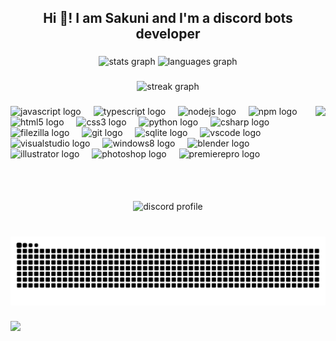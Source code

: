 <h2 align="center">Hi 👋! I am Sakuni and I'm a discord bots developer</h2>

###
<div align="center">
  <img src="https://github-readme-stats-nine-kappa-29.vercel.app/api?username=SakuniOhto&show_icons=true&count_private=true&hide_border=false&rank_icon=github&include_all_commits=true&theme=discord_old_blurple" height="200" alt="stats graph"  />
  <img src="https://github-readme-stats-nine-kappa-29.vercel.app/api/top-langs?username=SakuniOhto&locale=en&hide_title=false&card_width=320&theme=discord_old_blurple&hide_border=false&count_private=true" height="200" alt="languages graph"  />
</div>

###

<div align="center">
  <img src="https://streak-stats.demolab.com?user=SakuniOhto&locale=en&mode=daily&theme=discord_old_blurple&hide_border=false&border_radius=5" height="150" alt="streak graph"  />
</div>

###

<img align="right" height="150" src="https://user-images.githubusercontent.com/74038190/226127923-0e8b7792-7b3c-462b-951b-63c96ba1a5af.gif"  />

###

<div align="left">
  <img src="https://cdn.jsdelivr.net/gh/devicons/devicon/icons/javascript/javascript-original.svg" height="50" alt="javascript logo"  />
  <img width="12" />
  <img src="https://cdn.jsdelivr.net/gh/devicons/devicon/icons/typescript/typescript-original.svg" height="50" alt="typescript logo"  />
  <img width="12" />
  <img src="https://cdn.jsdelivr.net/gh/devicons/devicon/icons/nodejs/nodejs-original.svg" height="50" alt="nodejs logo"  />
  <img width="12" />
  <img src="https://cdn.jsdelivr.net/gh/devicons/devicon/icons/npm/npm-original-wordmark.svg" height="50" alt="npm logo"  />
  <img width="12" />
  <img src="https://cdn.jsdelivr.net/gh/devicons/devicon/icons/html5/html5-original.svg" height="50" alt="html5 logo"  />
  <img width="12" />
  <img src="https://cdn.jsdelivr.net/gh/devicons/devicon/icons/css3/css3-original.svg" height="50" alt="css3 logo"  />
  <img width="12" />
  <img src="https://cdn.jsdelivr.net/gh/devicons/devicon/icons/python/python-original.svg" height="50" alt="python logo"  />
  <img width="12" />
  <img src="https://cdn.jsdelivr.net/gh/devicons/devicon/icons/csharp/csharp-original.svg" height="50" alt="csharp logo"  />
  <img width="12" />
  <img src="https://cdn.jsdelivr.net/gh/devicons/devicon/icons/filezilla/filezilla-plain.svg" height="50" alt="filezilla logo"  />
  <img width="12" />
  <img src="https://cdn.jsdelivr.net/gh/devicons/devicon/icons/git/git-original.svg" height="50" alt="git logo"  />
  <img width="12" />
  <img src="https://cdn.jsdelivr.net/gh/devicons/devicon/icons/sqlite/sqlite-original.svg" height="50" alt="sqlite logo"  />
  <img width="12" />
  <img src="https://cdn.jsdelivr.net/gh/devicons/devicon/icons/vscode/vscode-original.svg" height="50" alt="vscode logo"  />
  <img width="12" />
  <img src="https://cdn.jsdelivr.net/gh/devicons/devicon/icons/visualstudio/visualstudio-plain.svg" height="50" alt="visualstudio logo"  />
  <img width="12" />
  <img src="https://cdn.jsdelivr.net/gh/devicons/devicon/icons/windows8/windows8-original.svg" height="50" alt="windows8 logo"  />
  <img width="12" />
  <img src="https://cdn.jsdelivr.net/gh/devicons/devicon/icons/blender/blender-original.svg" height="50" alt="blender logo"  />
  <img width="12" />
  <img src="https://cdn.jsdelivr.net/gh/devicons/devicon/icons/illustrator/illustrator-plain.svg" height="50" alt="illustrator logo"  />
  <img width="12" />
  <img src="https://cdn.jsdelivr.net/gh/devicons/devicon/icons/photoshop/photoshop-plain.svg" height="50" alt="photoshop logo"  />
  <img width="12" />
  <img src="https://cdn.jsdelivr.net/gh/devicons/devicon/icons/premierepro/premierepro-plain.svg" height="50" alt="premierepro logo"  />
</div>

###

<br clear="both">

<div align="center">
  <img align="center" src = "https://lanyard.kyrie25.dev/api/715564746950180926?useDisplayName=true&gradient=A8F1FF-76E5FF-4FCEFD-34C2F3&showBanner=animated&bannerFilter=blur(1px)" alt="discord profile" height= 200 />
</div>

###

<br clear="both">

<picture>
  <source media="(prefers-color-scheme: dark)" srcset="https://raw.githubusercontent.com/SakuniOhto/SakuniOhto/output/github-contribution-grid-snake-dark.svg">
  <source media="(prefers-color-scheme: light)" srcset="https://raw.githubusercontent.com/SakuniOhto/SakuniOhto/output/github-contribution-grid-snake.svg">
  <img alt="github contribution grid snake animation" src="https://raw.githubusercontent.com/SakuniOhto/SakuniOhto/output/github-contribution-grid-snake.svg">
</picture>

###

![](https://komarev.com/ghpvc/?username=SakuniOhto&style=flat)
